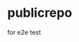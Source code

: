 # publicrepo
for e2e test


















































































































































































































































































































































































































































































































































































































































































































































































































































































































































































































































































































































































































































































































































































































































































































































































































































































































































































































































































































































































































































































